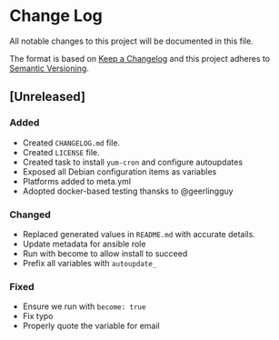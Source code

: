 # Change Log
All notable changes to this project will be documented in this file.

The format is based on [Keep a Changelog](http://keepachangelog.com/)
and this project adheres to [Semantic Versioning](http://semver.org/).

## [Unreleased]
### Added
- Created `CHANGELOG.md` file.
- Created `LICENSE` file.
- Created task to install `yum-cron` and configure autoupdates
- Exposed all Debian configuration items as variables
- Platforms added to meta.yml
- Adopted docker-based testing thansks to @geerlingguy

### Changed
- Replaced generated values in `README.md` with accurate details.
- Update metadata for ansible role
- Run with become to allow install to succeed
- Prefix all variables with `autoupdate_`

### Fixed
- Ensure we run with `become: true`
- Fix typo
- Properly quote the variable for email
